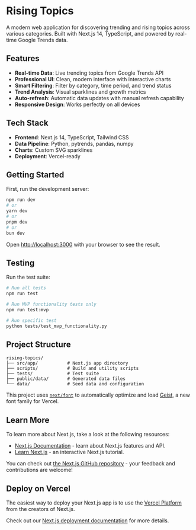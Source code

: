 # Rising Topics

A modern web application for discovering trending and rising topics across various categories. Built with Next.js 14, TypeScript, and powered by real-time Google Trends data.

## Features

- **Real-time Data**: Live trending topics from Google Trends API
- **Professional UI**: Clean, modern interface with interactive charts
- **Smart Filtering**: Filter by category, time period, and trend status
- **Trend Analysis**: Visual sparklines and growth metrics
- **Auto-refresh**: Automatic data updates with manual refresh capability
- **Responsive Design**: Works perfectly on all devices

## Tech Stack

- **Frontend**: Next.js 14, TypeScript, Tailwind CSS
- **Data Pipeline**: Python, pytrends, pandas, numpy
- **Charts**: Custom SVG sparklines
- **Deployment**: Vercel-ready

## Getting Started

First, run the development server:

```bash
npm run dev
# or
yarn dev
# or
pnpm dev
# or
bun dev
```

Open [http://localhost:3000](http://localhost:3000) with your browser to see the result.

## Testing

Run the test suite:

```bash
# Run all tests
npm run test

# Run MVP functionality tests only
npm run test:mvp

# Run specific test
python tests/test_mvp_functionality.py
```

## Project Structure

```
rising-topics/
├── src/app/           # Next.js app directory
├── scripts/           # Build and utility scripts
├── tests/             # Test suite
├── public/data/       # Generated data files
└── data/              # Seed data and configuration
```

This project uses [`next/font`](https://nextjs.org/docs/app/building-your-application/optimizing/fonts) to automatically optimize and load [Geist](https://vercel.com/font), a new font family for Vercel.

## Learn More

To learn more about Next.js, take a look at the following resources:

- [Next.js Documentation](https://nextjs.org/docs) - learn about Next.js features and API.
- [Learn Next.js](https://nextjs.org/learn) - an interactive Next.js tutorial.

You can check out [the Next.js GitHub repository](https://github.com/vercel/next.js) - your feedback and contributions are welcome!

## Deploy on Vercel

The easiest way to deploy your Next.js app is to use the [Vercel Platform](https://vercel.com/new?utm_medium=default-template&filter=next.js&utm_source=create-next-app&utm_campaign=create-next-app-readme) from the creators of Next.js.

Check out our [Next.js deployment documentation](https://nextjs.org/docs/app/building-your-application/deploying) for more details.
